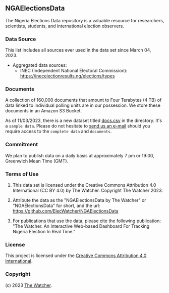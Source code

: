 ## NGAElectionsData

The Nigeria Elections Data repository is a valuable resource for researchers, scientists, students, and international election observers.

### Data Source

This list includes all sources ever used in the data set since March 04, 2023.

- Aggregated data sources:
  - INEC (Independent National Electoral Commission): https://inecelectionresults.ng/elections/types

### Documents

A collection of 160,000 documents that amount to Four Terabytes (4 TB) of data linked to individual polling units are in our possession. We store these documents in an Amazon S3 Bucket.

As of 11/03/2023, there is a new dataset titled [docs.csv](./nga_presidential_election_2023_data/11_03_2023/docs.csv) in the directory. It's a `sample data`. Please do not hesitate to [send us an e-mail](mailto:williamsror@pm.me) should you require access to the `complete data` and `documents`.

### Commitment

We plan to publish data on a daily basis at approximately 7 pm or 19:00, Greenwich Mean Time (GMT).


### Terms of Use

1. This data set is licensed under the Creative Commons Attribution 4.0 International (CC BY 4.0) by The Watcher. Copyright The Watcher 2023.

2. Attribute the data as the "NGAElectionsData by The Watcher" or "NGAElectionsData" for short, and the url: https://github.com/ElecWatcher/NGAElectionsData

3. For publications that use the data, please cite the following publication: "The Watcher. An Interactive Web-based Dashboard For Tracking Nigeria Election In Real Time."

### License

This project is licensed under the [Creative Commons Attribution 4.0 International](./LICENSE).

### Copyright

(c) 2023 [The Watcher](https://github.com/ElecWatcher).